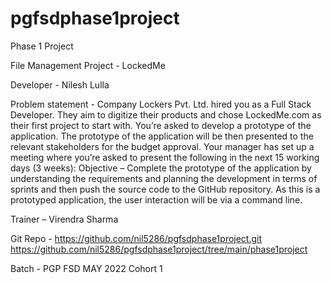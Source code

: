 # pgfsdphase1project

Phase 1 Project

File Management Project - LockedMe

Developer -  Nilesh Lulla

Problem statement - 
Company Lockers Pvt. Ltd. hired you as a Full Stack Developer. They aim to digitize their products and chose LockedMe.com as their first project to start with. You’re asked to develop a prototype of the application. The prototype of the application will be then presented to the relevant stakeholders for the budget approval. Your manager has set up a meeting where you’re asked to present the following in the next 15 working days (3 weeks): 
Objective – 
Complete the prototype of the application by understanding the requirements and planning the development in terms of sprints and then push the source code to the GitHub repository. As this is a prototyped application, the user interaction will be via a command line.

Trainer – Virendra Sharma

Git Repo - https://github.com/nil5286/pgfsdphase1project.git
https://github.com/nil5286/pgfsdphase1project/tree/main/phase1project

Batch - PGP FSD MAY 2022 Cohort 1
